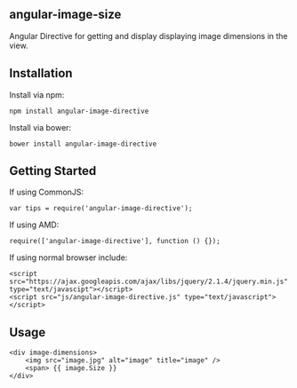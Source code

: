 angular-image-size
------------------

Angular Directive for getting and display displaying image dimensions in the view.

Installation
------------

Install via npm:

```
npm install angular-image-directive
```

Install via bower:

```
bower install angular-image-directive
```

Getting Started
---------------

If using CommonJS:

```
var tips = require('angular-image-directive');
```

If using AMD:

```
require(['angular-image-directive'], function () {});
```

If using normal browser include:

```
<script src="https://ajax.googleapis.com/ajax/libs/jquery/2.1.4/jquery.min.js" type="text/javascipt"></script>
<script src="js/angular-image-directive.js" type="text/javascript"></script>
```

Usage
-----

```
<div image-dimensions>
    <img src="image.jpg" alt="image" title="image" />
    <span> {{ image.Size }}
</div>
```